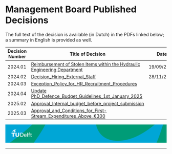 # Management Board Published Decisions


The full text of the decision is available (in Dutch) in the PDFs linked below; a summary in English is provided as well.

| Decision Number | Title of Decision                                             | Date       |
|-----------------|---------------------------------------------------------------|------------|
| 2024.01         | [Reimbursement of Stolen Items within the Hydraulic Engineering Department](./DecisionFiles/MT_Decision_HE_2024_01.pdf) | 19/09/2024 |
| 2024.02         | [Decision_Hiring_External_Staff](./DecisionFiles/2024.02_Decision_Hiring_External_Staff.pdf) | 28/11/2024  |
| 2024.03         | [Exception_Policy_for_HR_Recruitment_Procedures](./DecisionFiles/2024.03_Exception_Policy_for_HR_Recruitment_Procedures.pdf) |  |
| 2024.04         | [Update PhD_Defence_Budget_Guidelines_1st_January_2025](./DecisionFiles/2024.04_Update_PhD_Defence_Budget_Guidelines_1st_January_2025.pdf) |  |
| 2025.02         | [Approval_Internal_budget_before_project_submission](./DecisionFiles/2025.02%20Approval%20internal%20budget%20before%20project%20submission.pdf) |  |
| 2025.03         | [Approval_and_Conditions_for_First-Stream_Expenditures_Above_€300](./DecisionFiles/2025.03%20Approval%20and%20Conditions%20for%20First-Stream%20Expenditures%20Above%20€300.pdf) |  |



![footer](../../../figures/footer-tudelft.jpg)
 
-----------------------------------------------------------------------------------------------------


